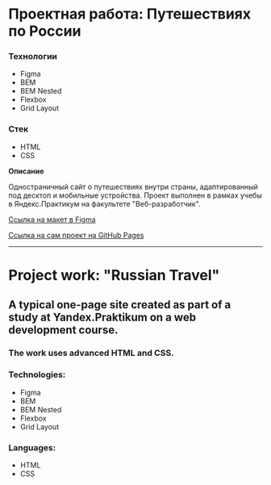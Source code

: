 #  Проектная работа: Путешествиях по России

### Технологии
* Figma
* BEM
* BEM Nested
* Flexbox
* Grid Layout

### Стек
* HTML
* CSS

**Описание**

Одностраничный сайт о путешествиях внутри страны, адаптированный под десктоп и мобильные устройства. Проект выполнен в рамках учебы в Яндекс.Практикум на факультете "Веб-разработчик".

[Ссылка на макет в Figma](https://www.figma.com/file/5S2WSbEFL6awjVWJ0NWL8Q/Sprint-3_-Russia-_-desktop-mobile?node-id=28503%3A0)

[Ссылка на сам проект на GitHub Pages]()

-----

# Project work: "Russian Travel"

## A typical one-page site created as part of a study at Yandex.Praktikum on a web development course.

### The work uses advanced HTML and CSS. 

### Technologies: 
* Figma
* BEM
* BEM Nested
* Flexbox
* Grid Layout

### Languages: 
* HTML 
* CSS
